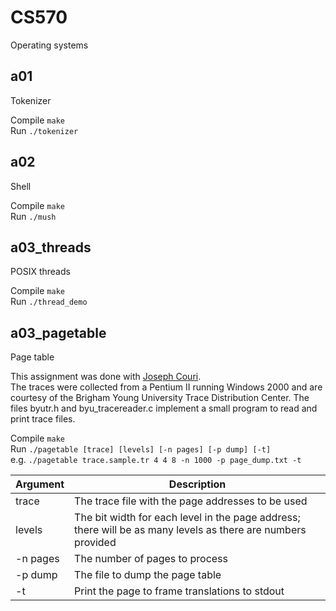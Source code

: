 # CS570
Operating systems

## a01
Tokenizer

Compile `make`  
Run `./tokenizer`

## a02
Shell

Compile `make`  
Run `./mush`

## a03_threads
POSIX threads

Compile `make`  
Run `./thread_demo`

## a03_pagetable
Page table

This assignment was done with [Joseph Couri](https://github.com/jcouri).  
The traces were collected from a Pentium II running Windows 2000 and are courtesy of the Brigham Young University Trace Distribution Center. The files byutr.h and byu_tracereader.c implement a small program to read and print trace files.

Compile `make`  
Run `./pagetable [trace] [levels] [-n pages] [-p dump] [-t]`  
e.g. `./pagetable trace.sample.tr 4 4 8 -n 1000 -p page_dump.txt -t`

Argument | Description
--- | ---
trace | The trace file with the page addresses to be used
levels | The bit width for each level in the page address; there will be as many levels as there are numbers provided
-n pages | The number of pages to process
-p dump | The file to dump the page table
-t | Print the page to frame translations to stdout
